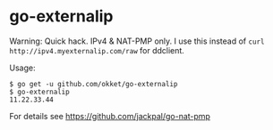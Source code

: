 # go-externalip

Warning: Quick hack. IPv4 & NAT-PMP only.  I use this instead of ```curl http://ipv4.myexternalip.com/raw``` for ddclient.

Usage:
```
$ go get -u github.com/okket/go-externalip
$ go-externalip
11.22.33.44
````

For details see https://github.com/jackpal/go-nat-pmp
